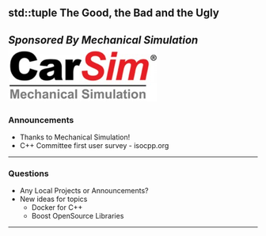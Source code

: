 ## std::tuple The Good, the Bad and the Ugly
*Sponsored By Mechanical Simulation*  
![Carsim Logo](/assets/image/logo/carsim.jpg)
---
### Announcements
* Thanks to Mechanical Simulation!
* C++ Committee first user survey - isocpp.org


---
### Questions
* Any Local Projects or Announcements?
* New ideas for topics
	* Docker for C++
	* Boost OpenSource Libraries
---
